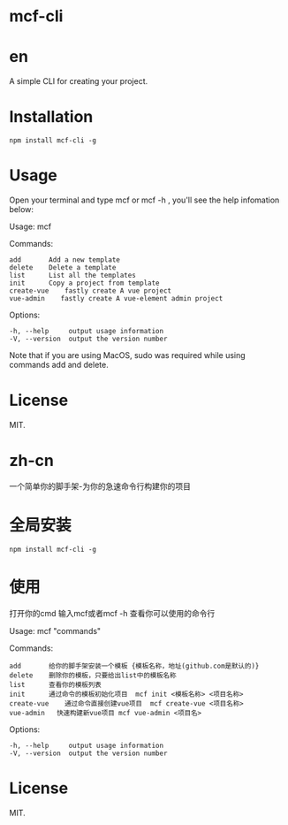 #   mcf-cli

#   en

A simple CLI for creating your project.

#   Installation

    npm install mcf-cli -g

#   Usage

Open your terminal and type mcf or mcf -h , you'll see the help infomation below:

  Usage: mcf <command>


  Commands:

    add       Add a new template
    delete    Delete a template
    list      List all the templates
    init      Copy a project from template
    create-vue    fastly create A vue project
    vue-admin    fastly create A vue-element admin project
 
  Options:

    -h, --help     output usage information
    -V, --version  output the version number
Note that if you are using MacOS, sudo was required while using commands add and delete.

#   License
MIT.


#   zh-cn

一个简单你的脚手架-为你的急速命令行构建你的项目

#   全局安装

    npm install mcf-cli -g

#   使用

打开你的cmd 输入mcf或者mcf -h 查看你可以使用的命令行

  Usage: mcf "commands"


  Commands:

    add       给你的脚手架安装一个模板 {模板名称，地址(github.com是默认的)}
    delete    删除你的模板，只要给出list中的模板名称
    list      查看你的模板列表
    init      通过命令的模板初始化项目  mcf init <模板名称> <项目名称>
    create-vue    通过命令直接创建vue项目  mcf create-vue <项目名称>
    vue-admin   快速构建新vue项目 mcf vue-admin <项目名>

  Options:

    -h, --help     output usage information
    -V, --version  output the version number


#   License
MIT.
